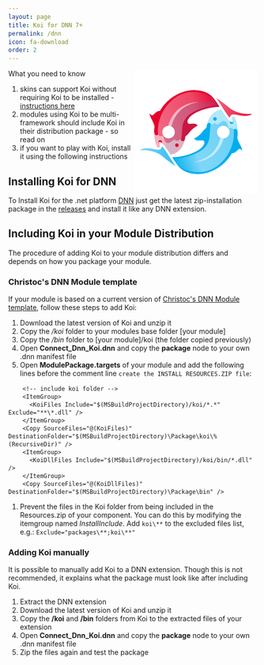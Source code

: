 ```yaml
---
layout: page
title: Koi for DNN 7+
permalink: /dnn
icon: fa-download
order: 2
---
```


<img src="assets/logos/koi-yinyang-250.png" style="float: right">

What you need to know

1. skins can support Koi without requiring Koi to be installed - [instructions here](dnn-themes)
1. modules using Koi to be multi-framework should include Koi in their distribution package - so read on
1. if you want to play with Koi, install it using the following instructions

## Installing Koi for DNN

To Install Koi for the .net platform [DNN](http://www.dnnsoftware.com/) just get the latest zip-installation package in the [releases](https://connect-koi.net//releases) and install it like any DNN extension.

## Including Koi in your Module Distribution
The procedure of adding Koi to your module distribution differs and depends on how you package your module.

### Christoc's DNN Module template
If your module is based on a current version of [Christoc's DNN Module template](https://github.com/ChrisHammond/DNNTemplates), follow these steps to add Koi:
1. Download the latest version of Koi and unzip it
1. Copy the _/koi_ folder to your modules base folder [your module]
1. Copy the _/bin_ folder to [your module]/koi (the folder copied previously)
1. Open **Connect_Dnn_Koi.dnn** and copy the **package** node to your own .dnn manifest file
1. Open **ModulePackage.targets** of your module and add the following lines before the comment line `create the INSTALL RESOURCES.ZIP file`:
~~~~
	<!-- include koi folder -->
    <ItemGroup>
      <KoiFiles Include="$(MSBuildProjectDirectory)/koi/*.*" Exclude="**\*.dll" />
    </ItemGroup>
    <Copy SourceFiles="@(KoiFiles)" DestinationFolder="$(MSBuildProjectDirectory)\Package\koi\%(RecursiveDir)" />
    <ItemGroup>
      <KoiDllFiles Include="$(MSBuildProjectDirectory)/koi/bin/*.dll" />
    </ItemGroup>
    <Copy SourceFiles="@(KoiDllFiles)" DestinationFolder="$(MSBuildProjectDirectory)\Package\bin" />
~~~~
1. Prevent the files in the Koi folder from being included in the Resources.zip of your component. You can do this by modifying the itemgroup named _InstallInclude_. Add `koi\**` to the excluded files list, e.g.: `Exclude="packages\**;koi\**"`

### Adding Koi manually
It is possible to manually add Koi to a DNN extension. Though this is not recommended, it explains what the package must look like after including Koi.
1. Extract the DNN extension
1. Download the latest version of Koi and unzip it
1. Copy the **/koi** and **/bin** folders from Koi to the extracted files of your extension
1. Open **Connect_Dnn_Koi.dnn** and copy the **package** node to your own .dnn manifest file
1. Zip the files again and test the package